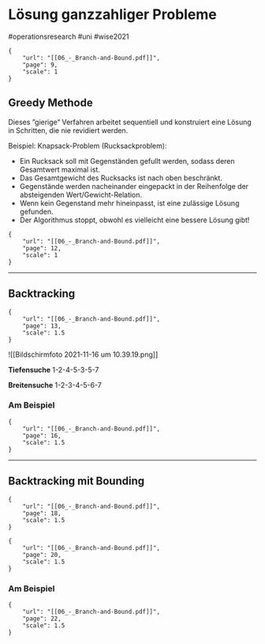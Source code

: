 # Lösung ganzzahliger Probleme
#operationsresearch #uni #wise2021 

```pdf
{
	"url": "[[06_-_Branch-and-Bound.pdf]]",
	"page": 9,
	"scale": 1
}
```

## Greedy Methode

Dieses ”gierige“ Verfahren arbeitet sequentiell und konstruiert eine Lösung in Schritten, die nie revidiert werden. 

Beispiel: Knapsack-Problem (Rucksackproblem): 

- Ein Rucksack soll mit Gegenständen gefullt werden, sodass deren Gesamtwert maximal ist. 
- Das Gesamtgewicht des Rucksacks ist nach oben beschränkt. 
- Gegenstände werden nacheinander eingepackt in der Reihenfolge der absteigenden Wert/Gewicht-Relation. 
- Wenn kein Gegenstand mehr hineinpasst, ist eine zulässige Lösung gefunden. 
- Der Algorithmus stoppt, obwohl es vielleicht eine bessere Lösung gibt!


```pdf
{
	"url": "[[06_-_Branch-and-Bound.pdf]]",
	"page": 12,
	"scale": 1
}
```



---


## Backtracking
```pdf
{
	"url": "[[06_-_Branch-and-Bound.pdf]]",
	"page": 13,
	"scale": 1.5
}
```

![[Bildschirmfoto 2021-11-16 um 10.39.19.png]]

**Tiefensuche**
1-2-4-5-3-5-7

**Breitensuche**
1-2-3-4-5-6-7

### Am Beispiel

```pdf
{
	"url": "[[06_-_Branch-and-Bound.pdf]]",
	"page": 16,
	"scale": 1.5
}
```



---


## Backtracking mit Bounding

```pdf
{
	"url": "[[06_-_Branch-and-Bound.pdf]]",
	"page": 18,
	"scale": 1.5
}
```

```pdf
{
	"url": "[[06_-_Branch-and-Bound.pdf]]",
	"page": 20,
	"scale": 1.5
}
```


### Am Beispiel

```pdf
{
	"url": "[[06_-_Branch-and-Bound.pdf]]",
	"page": 22,
	"scale": 1.5
}
```
